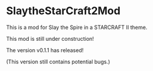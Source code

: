 # SlaytheStarCraft2Mod

This is a mod for Slay the Spire in a STARCRAFT II theme.

This mod is still under construction!

The version v0.1.1 has released!

(This version still contains potential bugs.)